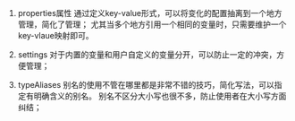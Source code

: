 1. properties属性
通过定义key-value形式，可以将变化的配置抽离到一个地方管理，简化了管理；
尤其当多个地方引用一个相同的变量时，只需要维护一个key-vlaue映射即可。

2. settings
对于内置的变量和用户自定义的变量分开，可以防止一定的冲突，方便管理；

3. typeAliases
别名的使用不管在哪里都是非常不错的技巧，简化写法，可以指定有明确含义的别名。
别名不区分大小写也很不多，防止使用者在大小写方面纠结；
